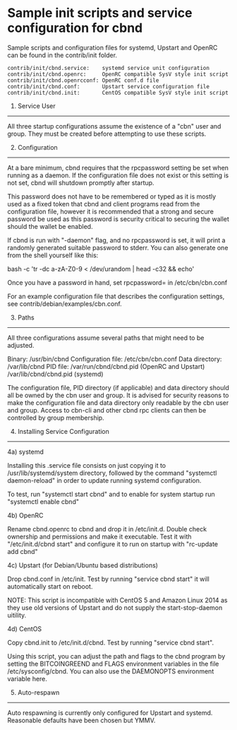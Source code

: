 Sample init scripts and service configuration for cbnd
==========================================================

Sample scripts and configuration files for systemd, Upstart and OpenRC
can be found in the contrib/init folder.

    contrib/init/cbnd.service:    systemd service unit configuration
    contrib/init/cbnd.openrc:     OpenRC compatible SysV style init script
    contrib/init/cbnd.openrcconf: OpenRC conf.d file
    contrib/init/cbnd.conf:       Upstart service configuration file
    contrib/init/cbnd.init:       CentOS compatible SysV style init script

1. Service User
---------------------------------

All three startup configurations assume the existence of a "cbn" user
and group.  They must be created before attempting to use these scripts.

2. Configuration
---------------------------------

At a bare minimum, cbnd requires that the rpcpassword setting be set
when running as a daemon.  If the configuration file does not exist or this
setting is not set, cbnd will shutdown promptly after startup.

This password does not have to be remembered or typed as it is mostly used
as a fixed token that cbnd and client programs read from the configuration
file, however it is recommended that a strong and secure password be used
as this password is security critical to securing the wallet should the
wallet be enabled.

If cbnd is run with "-daemon" flag, and no rpcpassword is set, it will
print a randomly generated suitable password to stderr.  You can also
generate one from the shell yourself like this:

bash -c 'tr -dc a-zA-Z0-9 < /dev/urandom | head -c32 && echo'

Once you have a password in hand, set rpcpassword= in /etc/cbn/cbn.conf

For an example configuration file that describes the configuration settings,
see contrib/debian/examples/cbn.conf.

3. Paths
---------------------------------

All three configurations assume several paths that might need to be adjusted.

Binary:              /usr/bin/cbnd
Configuration file:  /etc/cbn/cbn.conf
Data directory:      /var/lib/cbnd
PID file:            /var/run/cbnd/cbnd.pid (OpenRC and Upstart)
                     /var/lib/cbnd/cbnd.pid (systemd)

The configuration file, PID directory (if applicable) and data directory
should all be owned by the cbn user and group.  It is advised for security
reasons to make the configuration file and data directory only readable by the
cbn user and group.  Access to cbn-cli and other cbnd rpc clients
can then be controlled by group membership.

4. Installing Service Configuration
-----------------------------------

4a) systemd

Installing this .service file consists on just copying it to
/usr/lib/systemd/system directory, followed by the command
"systemctl daemon-reload" in order to update running systemd configuration.

To test, run "systemctl start cbnd" and to enable for system startup run
"systemctl enable cbnd"

4b) OpenRC

Rename cbnd.openrc to cbnd and drop it in /etc/init.d.  Double
check ownership and permissions and make it executable.  Test it with
"/etc/init.d/cbnd start" and configure it to run on startup with
"rc-update add cbnd"

4c) Upstart (for Debian/Ubuntu based distributions)

Drop cbnd.conf in /etc/init.  Test by running "service cbnd start"
it will automatically start on reboot.

NOTE: This script is incompatible with CentOS 5 and Amazon Linux 2014 as they
use old versions of Upstart and do not supply the start-stop-daemon uitility.

4d) CentOS

Copy cbnd.init to /etc/init.d/cbnd. Test by running "service cbnd start".

Using this script, you can adjust the path and flags to the cbnd program by
setting the BITCOINGREEND and FLAGS environment variables in the file
/etc/sysconfig/cbnd. You can also use the DAEMONOPTS environment variable here.

5. Auto-respawn
-----------------------------------

Auto respawning is currently only configured for Upstart and systemd.
Reasonable defaults have been chosen but YMMV.

